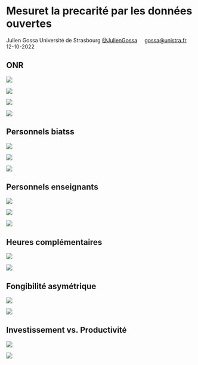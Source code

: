 Mesuret la precarité par les données ouvertes
================
Julien Gossa Université de Strasbourg
[@JulienGossa](https://twitter.com/JulienGossa)     <gossa@unistra.fr>
12-10-2022

## ONR

![](precarite_files/figure-gfm/onr-1.png)<!-- -->

![](precarite_files/figure-gfm/onr.val100-1.png)<!-- -->

![](precarite_files/figure-gfm/onr.orga-1.png)<!-- -->

![](precarite_files/figure-gfm/onr.statuts-1.png)<!-- -->

## Personnels biatss

![](precarite_files/figure-gfm/bia-1.png)<!-- -->

![](precarite_files/figure-gfm/bia.val100-1.png)<!-- -->

![](precarite_files/figure-gfm/bia.etab-1.png)<!-- -->

## Personnels enseignants

![](precarite_files/figure-gfm/ens-1.png)<!-- -->

![](precarite_files/figure-gfm/ens.val100-1.png)<!-- -->

![](precarite_files/figure-gfm/ens.etab-1.png)<!-- -->

## Heures complémentaires

![](precarite_files/figure-gfm/h.hc-1.png)<!-- -->

![](precarite_files/figure-gfm/h.hc.val100-1.png)<!-- -->

## Fongibilité asymétrique

![](precarite_files/figure-gfm/fin-1.png)<!-- -->

![](precarite_files/figure-gfm/fin.val100-1.png)<!-- -->

## Investissement vs. Productivité

![](precarite_files/figure-gfm/invest-1.png)<!-- -->

![](precarite_files/figure-gfm/product-1.png)<!-- -->
